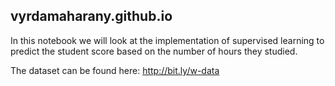 ## vyrdamaharany.github.io
In this notebook we will look at the implementation of supervised learning to predict the student  score based on the number of hours they studied.

The dataset can be found here:
http://bit.ly/w-data
